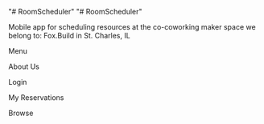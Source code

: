 "# RoomScheduler" 
"# RoomScheduler" 

Mobile app for scheduling resources at the co-coworking maker space we belong to: Fox.Build in St. Charles, IL

Menu


About Us


Login


My Reservations


Browse
